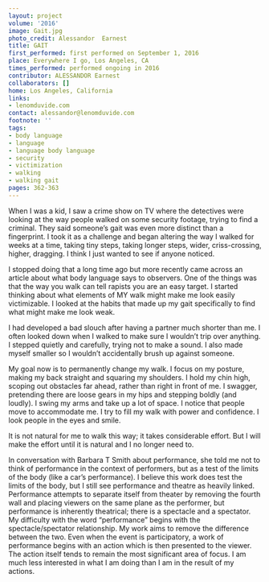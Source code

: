 ```yaml
---
layout: project
volume: '2016'
image: Gait.jpg
photo_credit: Alessandor  Earnest
title: GAIT
first_performed: first performed on September 1, 2016
place: Everywhere I go, Los Angeles, CA
times_performed: performed ongoing in 2016
contributor: ALESSANDOR Earnest
collaborators: []
home: Los Angeles, California
links:
- lenomduvide.com
contact: alessandor@lenomduvide.com
footnote: ''
tags:
- body language
- language
- language body language
- security
- victimization
- walking
- walking gait
pages: 362-363
---
```


When I was a kid, I saw a crime show on TV where the detectives were looking at the way people walked on some security footage, trying to find a criminal. They said someone’s gait was even more distinct than a fingerprint. I took it as a challenge and began altering the way I walked for weeks at a time, taking tiny steps, taking longer steps, wider, criss-crossing, higher, dragging. I think I just wanted to see if anyone noticed.

I stopped doing that a long time ago but more recently came across an article about what body language says to observers. One of the things was that the way you walk can tell rapists you are an easy target. I started thinking about what elements of MY walk might make me look easily victimizable. I looked at the habits that made up my gait specifically to find what might make me look weak.

I had developed a bad slouch after having a partner much shorter than me. I often looked down when I walked to make sure I wouldn’t trip over anything. I stepped quietly and carefully, trying not to make a sound. I also made myself smaller so I wouldn’t accidentally brush up against someone.

My goal now is to permanently change my walk. I focus on my posture, making my back straight and squaring my shoulders. I hold my chin high, scoping out obstacles far ahead, rather than right in front of me. I swagger, pretending there are loose gears in my hips and stepping boldly (and loudly). I swing my arms and take up a lot of space. I notice that people move to accommodate me. I try to fill my walk with power and confidence. I look people in the eyes and smile.

It is not natural for me to walk this way; it takes considerable effort. But I will make the effort until it is natural and I no longer need to.

In conversation with Barbara T Smith about performance, she told me not to think of performance in the context of performers, but as a test of the limits of the body (like a car’s performance). I believe this work does test the limits of the body, but I still see performance and theatre as heavily linked. Performance attempts to separate itself from theater by removing the fourth wall and placing viewers on the same plane as the performer, but performance is inherently theatrical; there is a spectacle and a spectator. My difficulty with the word “performance” begins with the spectacle/spectator relationship. My work aims to remove the difference between the two. Even when the event is participatory, a work of performance begins with an action which is then presented to the viewer. The action itself tends to remain the most significant area of focus. I am much less interested in what I am doing than I am in the result of my actions.
